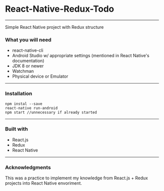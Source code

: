 # React-Native-Redux-Todo
---
Simple React Native project with Redux structure

### What you will need
* react-native-cli
* Android Studio w/ appropriate settings (mentioned in React Native's documentation)
* JDK 8 or newer
* Watchman
* Physical device or Emulator

---
### Installation
```
npm instal --save
react-native run-android
npm start //unnecessary if already started
```
---

### Built with
	
* React.js
* Redux
* React Native

---

### Acknowledgments
 This was a practice to implement my knowledge from React.js + Redux projects into React Native envoriment.
